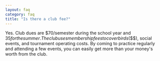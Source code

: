 ```yaml
---
layout: faq
category: faq
title: "Is there a club fee?"
---
```


Yes. Club dues are $70/semester during the school year and $35 for the summer. The club uses membership fees to cover birds ($$$), social events, and tournament operating costs. By coming to practice regularly and attending a few events, you can easily get more than your money's worth from the club.
